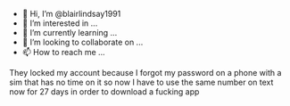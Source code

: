 - 👋 Hi, I’m @blairlindsay1991
- 👀 I’m interested in ...
- 🌱 I’m currently learning ...
- 💞️ I’m looking to collaborate on ...
- 📫 How to reach me ...

<!---
blairlindsay1991/blairlindsay1991 is a ✨ special ✨ repository because its `README.md` (this file) appears on your GitHub profile.
You can click the Preview link to take a look at your changes.
--->
They locked my account because I forgot my password on a phone with a sim that has no time on it so now I have to use the same number on text now for 27 days in order to download a fucking app
